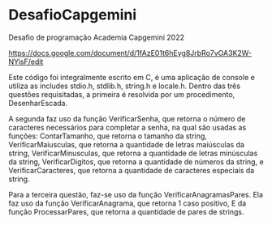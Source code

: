 # DesafioCapgemini
Desafio de programação Academia Capgemini 2022

https://docs.google.com/document/d/1fAzE01t6hEyg8JrbRo7vOA3K2W-NYisF/edit

Este código foi integralmente escrito em C, é uma aplicação de console e utiliza as includes stdio.h, stdlib.h, string.h e locale.h.
Dentro das três questões requisitadas, a primeira é resolvida por um procedimento, DesenharEscada. 

A segunda faz uso da função VerificarSenha, que retorna o número de caracteres necessários para completar a senha, na qual são usadas as funções: 
ContarTamanho, que retorna o tamanho da string, 
VerificarMaiusculas, que retorna a quantidade de letras maiúsculas da string, 
VerificarMinusculas, que retorna a quantidade de letras minúsculas da string, 
VerificarDigitos, que retorna a quantidade de números da string,
e VerificarCaracteres, que retorna a quantidade de caracteres especiais da string.

Para a terceira questão, faz-se uso da função VerificarAnagramasPares.
Ela faz uso da função VerificarAnagrama, que retorna 1 caso positivo,
E da função ProcessarPares, que retorna a quantidade de pares de strings.
